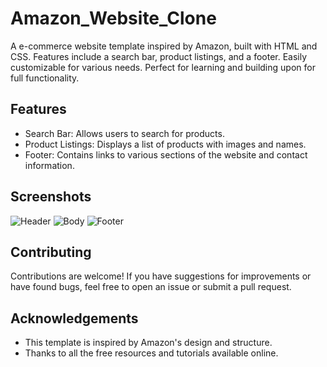# Amazon_Website_Clone
A e-commerce website template inspired by Amazon, built with HTML and CSS. Features include a search bar, product listings, and a footer. Easily customizable for various needs. Perfect for learning and building upon for full functionality.
## Features

- Search Bar: Allows users to search for products.
- Product Listings: Displays a list of products with images and  names.
- Footer: Contains links to various sections of the website and contact information.



## Screenshots

![Header](https://github.com/user-attachments/assets/c840cb01-6643-4095-a51b-40799680a169)
![Body](https://github.com/user-attachments/assets/94c1574f-2d6d-4325-82b9-f616153d4fbb)
![Footer](https://github.com/user-attachments/assets/2d14838c-34ca-4562-baf3-aa2cc158600a)

## Contributing

Contributions are welcome! If you have suggestions for improvements or have found bugs, feel free to open an issue or submit a pull request.


## Acknowledgements

 - This template is inspired by Amazon's design and structure.
 - Thanks to all the free resources and tutorials available online.
